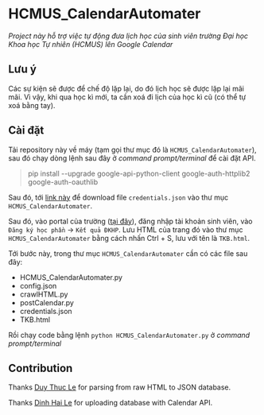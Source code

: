 # HCMUS_CalendarAutomater
*Project này hỗ trợ việc tự động đưa lịch học của sinh viên trường Đại học Khoa học Tự nhiên (HCMUS) lên Google Calendar*

## Lưu ý

Các sự kiện sẽ được để chế độ lặp lại, do đó lịch học sẽ được lặp lại mãi mãi. Vì vậy, khi qua học kì mới, ta cần xoá đi lịch của học kì cũ (có thể tự xoá bằng tay).

## Cài đặt

Tải repository này về máy (tạm gọi thư mục đó là `HCMUS_CalendarAutomater`), sau đó chạy dòng lệnh sau đây ở *command prompt/terminal* để cài đặt API.

>pip install --upgrade google-api-python-client google-auth-httplib2 google-auth-oauthlib

Sau đó, tới [link này](https://developers.google.com/calendar/quickstart/python) để download file `credentials.json` vào thư mục `HCMUS_CalendarAutomater`.

Sau đó, vào portal của trường ([tại đây](http://portal.hcmus.edu.vn)), đăng nhập tài khoản sinh viên, vào `Đăng ký học phần` -> `Kết quả ĐKHP`. Lưu HTML của trang đó vào thư mục `HCMUS_CalendarAutomater` bằng cách nhấn Ctrl + S, lưu với tên là `TKB.html`.

Tới bước này, trong thư mục `HCMUS_CalendarAutomater` cần có các file sau đây:
  - HCMUS_CalendarAutomater.py 
  - config.json
  - crawlHTML.py
  - postCalendar.py
  - credentials.json 
  - TKB.html 

Rồi chạy code bằng lệnh `python HCMUS_CalendarAutomater.py` ở *command prompt/terminal*

## Contribution

Thanks [Duy Thuc Le](https://github.com/leduythuccs) for parsing from raw HTML to JSON database.

Thanks [Dinh Hai Le](https://github.com/pythagore1123) for uploading database with Calendar API.
